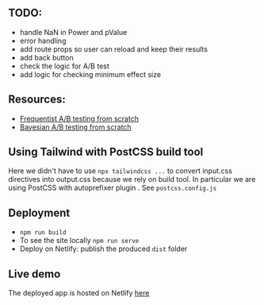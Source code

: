 ## TODO:

- handle NaN in Power and pValue
- error handling
- add route props so user can reload and keep their results
- add back button
- check the logic for A/B test
- add logic for checking minimum effect size

## Resources:

- [Frequentist A/B testing from scratch](https://www.kaggle.com/code/cstorm3000/frequestist-a-b-testing-from-scratch)
- [Bayesian A/B testing from scratch](https://www.kaggle.com/code/cstorm3000/bayesian-a-b-testing-from-scratch)

## Using Tailwind with PostCSS build tool

Here we didn't have to use `npx tailwindcss ...` to convert input.css directives into output.css because we rely on build tool. In particular we are using PostCSS with autoprefixer plugin . See `postcss.config.js`

## Deployment

- `npm run build`
- To see the site locally `npm run serve`
- Deploy on Netlify: publish the produced `dist` folder

## Live demo

The deployed app is hosted on Netlify [here](https://heroic-strudel-d753ce.netlify.app/#/)
